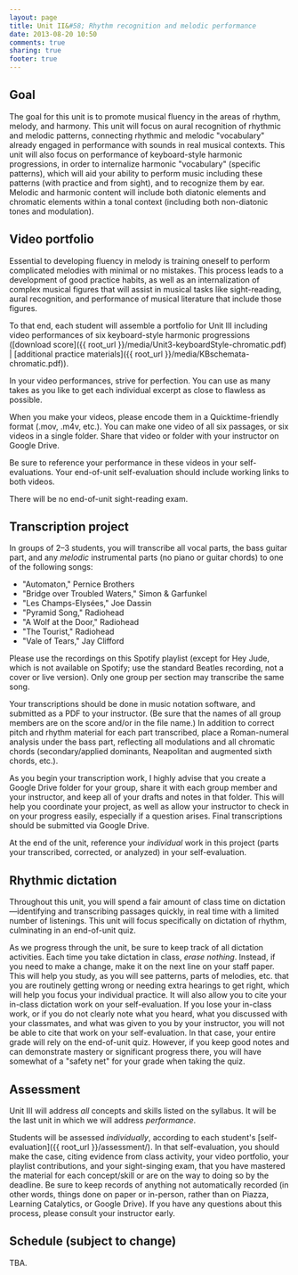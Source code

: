 ```yaml
---
layout: page
title: Unit II&#58; Rhythm recognition and melodic performance
date: 2013-08-20 10:50
comments: true
sharing: true
footer: true
---
```


## Goal ##

The goal for this unit is to promote musical fluency in the areas of rhythm, melody, and harmony. This unit will focus on aural recognition of rhythmic and melodic patterns, connecting rhythmic and melodic "vocabulary" already engaged in performance with sounds in real musical contexts. This unit will also focus on performance of keyboard-style harmonic progressions, in order to internalize harmonic "vocabulary" (specific patterns), which will aid your ability to perform music including these patterns (with practice and from sight), and to recognize them by ear. Melodic and harmonic content will include both diatonic elements and chromatic elements within a tonal context (including both non-diatonic tones and modulation).

## Video portfolio ##

Essential to developing fluency in melody is training oneself to perform complicated melodies with minimal or no mistakes. This process leads to a development of good practice habits, as well as an internalization of complex musical figures that will assist in musical tasks like sight-reading, aural recognition, and performance of musical literature that include those figures.

To that end, each student will assemble a portfolio for Unit III including video performances of six keyboard-style harmonic progressions ([download score]({{ root_url }}/media/Unit3-keyboardStyle-chromatic.pdf) | [additional practice materials]({{ root_url }}/media/KBschemata-chromatic.pdf)).  

In your video performances, strive for perfection. You can use as many takes as you like to get each individual excerpt as close to flawless as possible. 

When you make your videos, please encode them in a Quicktime-friendly format (.mov, .m4v, etc.). You can make one video of all six passages, or six videos in a single folder. Share that video or folder with your instructor on Google Drive.

Be sure to reference your performance in these videos in your self-evaluations. Your end-of-unit self-evaluation should include working links to both videos.

There will be no end-of-unit sight-reading exam.

## Transcription project ##

In groups of 2–3 students, you will transcribe all vocal parts, the bass guitar part, and any *melodic* instrumental parts (no piano or guitar chords) to one of the following songs:

- "Automaton," Pernice Brothers  
- "Bridge over Troubled Waters," Simon & Garfunkel  
- "Les Champs-Elysées," Joe Dassin  
- "Pyramid Song," Radiohead  
- "A Wolf at the Door," Radiohead  
- "The Tourist," Radiohead  
- "Vale of Tears," Jay Clifford

Please use the recordings on this Spotify playlist (except for Hey Jude, which is not available on Spotify; use the standard Beatles recording, not a cover or live version). Only one group per section may transcribe the same song. 

Your transcriptions should be done in music notation software, and submitted as a PDF to your instructor. (Be sure that the names of all group members are on the score and/or in the file name.) In addition to correct pitch and rhythm material for each part transcribed, place a Roman-numeral analysis under the bass part, reflecting all modulations and all chromatic chords (secondary/applied dominants, Neapolitan and augmented sixth chords, etc.).

As you begin your transcription work, I highly advise that you create a Google Drive folder for your group, share it with each group member and your instructor, and keep all of your drafts and notes in that folder. This will help you coordinate your project, as well as allow your instructor to check in on your progress easily, especially if a question arises. Final transcriptions should be submitted via Google Drive.

At the end of the unit, reference your *individual* work in this project (parts your transcribed, corrected, or analyzed) in your self-evaluation.

## Rhythmic dictation ##

Throughout this unit, you will spend a fair amount of class time on dictation—identifying and transcribing passages quickly, in real time with a limited number of listenings. This unit will focus specifically on dictation of rhythm, culminating in an end-of-unit quiz. 

As we progress through the unit, be sure to keep track of all dictation activities. Each time you take dictation in class, *erase nothing*. Instead, if you need to make a change, make it on the next line on your staff paper. This will help you study, as you will see patterns, parts of melodies, etc. that you are routinely getting wrong or needing extra hearings to get right, which will help you focus your individual practice. It will also allow you to cite your in-class dictation work on your self-evaluation. If you lose your in-class work, or if you do not clearly note what you heard, what you discussed with your classmates, and what was given to you by your instructor, you will not be able to cite that work on your self-evaluation. In that case, your entire grade will rely on the end-of-unit quiz. However, if you keep good notes and can demonstrate mastery or significant progress there, you will have somewhat of a "safety net" for your grade when taking the quiz.

## Assessment ##

Unit III will address *all* concepts and skills listed on the syllabus. It will be the last unit in which we will address *performance*.

Students will be assessed *individually*, according to each student's [self-evaluation]({{ root_url }}/assessment/). In that self-evaluation, you should make the case, citing evidence from class activity, your video portfolio, your playlist contributions, and your sight-singing exam, that you have mastered the material for each concept/skill or are on the way to doing so by the deadline. Be sure to keep records of anything not automatically recorded (in other words, things done on paper or in-person, rather than on Piazza, Learning Catalytics, or Google Drive). If you have any questions about this process, please consult your instructor early. 

## Schedule (subject to change) ##

TBA.
